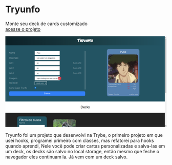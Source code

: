 # Tryunfo
 Monte seu deck de cards customizado
 <br>
 [acesse o projeto](https://brunobcb-project-tryunfo.surge.sh/)

<img src="https://github.com/BrunoCBart/brunocbart.github.io/blob/master/assets/images/tryunfo-desc.png"/>

Tryunfo foi um projeto que desenvolvi na Trybe, o primeiro projeto em que usei hooks, programei primeiro com classes, mas refatorei para hooks quando aprendi, Nele você pode criar cartas personalizadas e salva-las em um deck, os decks são salvo no local storage, então mesmo que feche o navegador eles continuam la. Já vem com um deck salvo.
